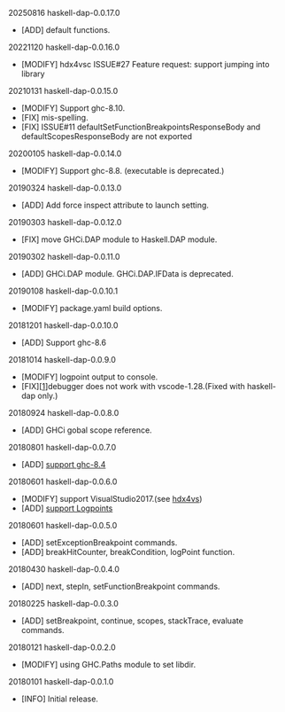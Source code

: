 20250816 haskell-dap-0.0.17.0
  * [ADD] default functions.


20221120 haskell-dap-0.0.16.0
  * [MODIFY] hdx4vsc ISSUE#27 Feature request: support jumping into library


20210131 haskell-dap-0.0.15.0

  * [MODIFY] Support ghc-8.10.
  * [FIX] mis-spelling.
  * [FIX] ISSUE#11 defaultSetFunctionBreakpointsResponseBody and defaultScopesResponseBody are not exported


20200105 haskell-dap-0.0.14.0

  * [MODIFY] Support ghc-8.8. (executable is deprecated.)


20190324 haskell-dap-0.0.13.0

  * [ADD] Add force inspect attribute to launch setting.


20190303 haskell-dap-0.0.12.0

  * [FIX] move GHCi.DAP module to Haskell.DAP module.


20190302 haskell-dap-0.0.11.0

  * [ADD] GHCi.DAP module. GHCi.DAP.IFData is deprecated.


20190108 haskell-dap-0.0.10.1

  * [MODIFY] package.yaml build options.


20181201 haskell-dap-0.0.10.0

  * [ADD] Support ghc-8.6


20181014 haskell-dap-0.0.9.0

  * [MODIFY] logpoint output to console.
  * [FIX][[1](https://github.com/phoityne/hdx4vsc/issues/1)]debugger does not work with vscode-1.28.(Fixed with haskell-dap only.)


20180924 haskell-dap-0.0.8.0

  * [ADD] GHCi gobal scope reference.


20180801 haskell-dap-0.0.7.0

  * [ADD] [support ghc-8.4](https://github.com/phoityne/haskell-dap/issues/2)


20180601 haskell-dap-0.0.6.0

  * [MODIFY] support VisualStudio2017.(see [hdx4vs](https://github.com/phoityne/hdx4vsc))
  * [ADD] [ support Logpoints](https://github.com/phoityne/haskell-dap/issues/3)


20180601 haskell-dap-0.0.5.0

  * [ADD] setExceptionBreakpoint commands.
  * [ADD] breakHitCounter, breakCondition, logPoint function.


20180430 haskell-dap-0.0.4.0

  * [ADD] next, stepIn, setFunctionBreakpoint commands.


20180225 haskell-dap-0.0.3.0

  * [ADD] setBreakpoint, continue, scopes, stackTrace, evaluate commands.


20180121 haskell-dap-0.0.2.0

  * [MODIFY] using GHC.Paths module to set libdir.


20180101 haskell-dap-0.0.1.0

  * [INFO] Initial release.

